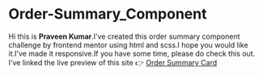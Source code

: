 # Order-Summary_Component
Hi this is <b>Praveen Kumar</b>.I've created this order summary component challenge by frontend mentor using html and scss.I hope you would like it.I've made it responsive.If you have some time, please do check this out.
I've linked the live preview of this site 👉 <a href= "https://order-summary-card-01m.pages.dev/">Order Summary Card</a>
